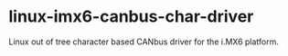 # linux-imx6-canbus-char-driver
Linux out of tree character based CANbus driver for the i.MX6 platform.
